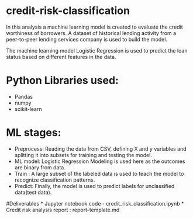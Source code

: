 # credit-risk-classification

In this analysis a machine learning model is created to evaluate the credit worthiness of borrowers. A dataset of historical lending activity from a peer-to-peer lending services company is used to build the model.

The machine learning model Logistic Regression is used to predict the loan status based on different features in the data.

# Python Libraries used:
  * Pandas
  * numpy
  * scikit-learn

# ML stages:

   * Preprocess: Reading the data from CSV, defining X and y variables and splitting it into subsets for training and testing the model.
   * ML model: Logistic Regression Modeling is used here as the outcomes are binary from data.
   * Train : A large subset of the labeled data is used to teach the model to recognize classification patterns.
   * Predict: Finally, the model is used to predict labels for unclassified data(test data).

 #Deliverables 
    * Jupyter notebook code - credit_risk_classification.ipynb
    * Credit risk analysis report : report-template.md
    
